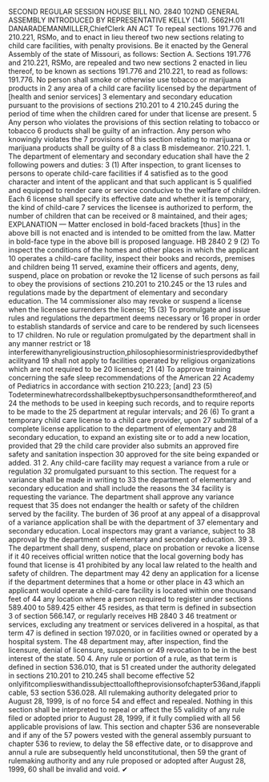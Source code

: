 SECOND REGULAR SESSION
HOUSE BILL NO. 2840
102ND GENERAL ASSEMBLY
INTRODUCED BY REPRESENTATIVE KELLY (141).
5662H.01I DANARADEMANMILLER,ChiefClerk
AN ACT
To repeal sections 191.776 and 210.221, RSMo, and to enact in lieu thereof two new sections
relating to child care facilities, with penalty provisions.
Be it enacted by the General Assembly of the state of Missouri, as follows:
Section A. Sections 191.776 and 210.221, RSMo, are repealed and two new sections
2 enacted in lieu thereof, to be known as sections 191.776 and 210.221, to read as follows:
191.776. No person shall smoke or otherwise use tobacco or marijuana products in
2 any area of a child care facility licensed by the department of [health and senior services]
3 elementary and secondary education pursuant to the provisions of sections 210.201 to
4 210.245 during the period of time when the children cared for under that license are present.
5 Any person who violates the provisions of this section relating to tobacco or tobacco
6 products shall be guilty of an infraction. Any person who knowingly violates the
7 provisions of this section relating to marijuana or marijuana products shall be guilty of
8 a class B misdemeanor.
210.221. 1. The department of elementary and secondary education shall have the
2 following powers and duties:
3 (1) After inspection, to grant licenses to persons to operate child-care facilities if
4 satisfied as to the good character and intent of the applicant and that such applicant is
5 qualified and equipped to render care or service conducive to the welfare of children. Each
6 license shall specify its effective date and whether it is temporary, the kind of child-care
7 services the licensee is authorized to perform, the number of children that can be received or
8 maintained, and their ages;
EXPLANATION — Matter enclosed in bold-faced brackets [thus] in the above bill is not enacted and is
intended to be omitted from the law. Matter in bold-face type in the above bill is proposed language.
HB 2840 2
9 (2) To inspect the conditions of the homes and other places in which the applicant
10 operates a child-care facility, inspect their books and records, premises and children being
11 served, examine their officers and agents, deny, suspend, place on probation or revoke the
12 license of such persons as fail to obey the provisions of sections 210.201 to 210.245 or the
13 rules and regulations made by the department of elementary and secondary education. The
14 commissioner also may revoke or suspend a license when the licensee surrenders the license;
15 (3) To promulgate and issue rules and regulations the department deems necessary or
16 proper in order to establish standards of service and care to be rendered by such licensees to
17 children. No rule or regulation promulgated by the department shall in any manner restrict or
18 interferewithanyreligiousinstruction,philosophiesorministriesprovidedbythefacilityand
19 shall not apply to facilities operated by religious organizations which are not required to be
20 licensed;
21 (4) To approve training concerning the safe sleep recommendations of the American
22 Academy of Pediatrics in accordance with section 210.223; [and]
23 (5) Todeterminewhatrecordsshallbekeptbysuchpersonsandtheformthereof,and
24 the methods to be used in keeping such records, and to require reports to be made to the
25 department at regular intervals; and
26 (6) To grant a temporary child care license to a child care provider, upon
27 submittal of a complete license application to the department of elementary and
28 secondary education, to expand an existing site or to add a new location, provided that
29 the child care provider also submits an approved fire safety and sanitation inspection
30 approved for the site being expanded or added.
31 2. Any child-care facility may request a variance from a rule or regulation
32 promulgated pursuant to this section. The request for a variance shall be made in writing to
33 the department of elementary and secondary education and shall include the reasons the
34 facility is requesting the variance. The department shall approve any variance request that
35 does not endanger the health or safety of the children served by the facility. The burden of
36 proof at any appeal of a disapproval of a variance application shall be with the department of
37 elementary and secondary education. Local inspectors may grant a variance, subject to
38 approval by the department of elementary and secondary education.
39 3. The department shall deny, suspend, place on probation or revoke a license if it
40 receives official written notice that the local governing body has found that license is
41 prohibited by any local law related to the health and safety of children. The department may
42 deny an application for a license if the department determines that a home or other place in
43 which an applicant would operate a child-care facility is located within one thousand feet of
44 any location where a person required to register under sections 589.400 to 589.425 either
45 resides, as that term is defined in subsection 3 of section 566.147, or regularly receives
HB 2840 3
46 treatment or services, excluding any treatment or services delivered in a hospital, as that term
47 is defined in section 197.020, or in facilities owned or operated by a hospital system. The
48 department may, after inspection, find the licensure, denial of licensure, suspension or
49 revocation to be in the best interest of the state.
50 4. Any rule or portion of a rule, as that term is defined in section 536.010, that is
51 created under the authority delegated in sections 210.201 to 210.245 shall become effective
52 onlyifitcomplieswithandissubjecttoalloftheprovisionsofchapter536and,ifapplicable,
53 section 536.028. All rulemaking authority delegated prior to August 28, 1999, is of no force
54 and effect and repealed. Nothing in this section shall be interpreted to repeal or affect the
55 validity of any rule filed or adopted prior to August 28, 1999, if it fully complied with all
56 applicable provisions of law. This section and chapter 536 are nonseverable and if any of the
57 powers vested with the general assembly pursuant to chapter 536 to review, to delay the
58 effective date, or to disapprove and annul a rule are subsequently held unconstitutional, then
59 the grant of rulemaking authority and any rule proposed or adopted after August 28, 1999,
60 shall be invalid and void.
✔